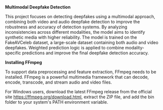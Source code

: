 **Multimodal Deepfake Detection**

This project focuses on detecting deepfakes using a multimodal approach, combining both video and audio deepfake detection to improve the robustness and accuracy of detection systems. By analyzing inconsistencies across different modalities, the model aims to identify synthetic media with higher reliability. The model is trained on the FakeAVCeleb dataset, a large-scale dataset containing both audio and video deepfakes. Weighted prediction logic is applied to combine modality-specific predictions and improve the final deepfake detection accuracy.

**Installing FFmpeg**

To support data preprocessing and feature extraction, FFmpeg needs to be installed. FFmpeg is a powerful multimedia framework that can decode, encode, transcode, and stream audio and video files.

For Windows users, download the latest FFmpeg release from the official site https://ffmpeg.org/download.html, extract the ZIP file, and add the bin folder to your system's PATH environment variable.

